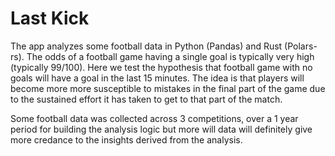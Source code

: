 # Last Kick
The app analyzes some football data in Python (Pandas) and Rust (Polars-rs). The odds of a football game having a single goal is typically very high (typically 99/100). Here we test the hypothesis that football game with no goals will have a goal in the last 15 minutes. The idea is that players will become more more susceptible to mistakes in the final part of the game due to the sustained effort it has taken to get to that part of the match.

Some football data was collected across 3 competitions, over a 1 year period for building the analysis logic but more will data will definitely give more credance to the insights derived from the analysis. 
